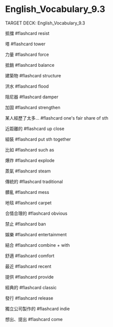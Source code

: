 # English_Vocabulary_9.3

TARGET DECK: English_Vocabulary_9.3

抵擋 #flashcard 
resist

塔 #flashcard 
tower

力量 #flashcard 
force

抵銷 #flashcard 
balance

建築物 #flashcard 
structure

洪水 #flashcard 
flood

阻尼器 #flashcard 
damper

加固 #flashcard 
strengthen

某人經歷了太多... #flashcard 
one's fair share of sth

近距離的 #flashcard 
up close

組裝 #flashcard 
put sth together

比如 #flashcard 
such as

爆炸 #flashcard 
explode

蒸氣 #flashcard 
steam

傳統的 #flashcard 
traditional

髒亂 #flashcard 
mess

地毯 #flashcard 
carpet

合情合理的 #flashcard 
obvious

禁止 #flashcard 
ban

娛樂 #flashcard 
entertainment

結合 #flashcard 
combine + with

舒適 #flashcard 
comfort

最近 #flashcard 
recent

提供 #flashcard 
provide

經典的 #flashcard 
classic

發行 #flashcard 
release

獨立公司製作的 #flashcard 
indie

想出、提出 #flashcard 
come 
